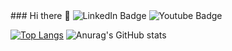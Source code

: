 <div id="badges">
  ### Hi there 👋
  <img src="https://img.shields.io/badge/LinkedIn-blue?style=for-the-badge&logo=linkedin&logoColor=white" alt="LinkedIn Badge"/>
  <img src="https://img.shields.io/badge/YouTube-red?style=for-the-badge&logo=youtube&logoColor=white" alt="Youtube Badge"/>
</div>

[![Top Langs](https://github-readme-stats.vercel.app/api/top-langs/?username=amirofski&layout=pie)](https://github.com/amirofski/github-readme-stats)
![Anurag's GitHub stats](https://github-readme-stats.vercel.app/api?username=amirofski&show_icons=true&theme=radical)
